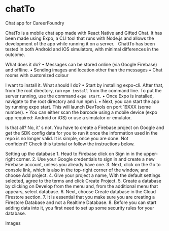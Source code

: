 # chatTo
Chat app for CareerFoundry

ChatTo is a mobile chat app made with React Native and Gifted Chat. It has been made using Expo, a CLI tool that runs with Node.js and allows the development of the app while running it on a server.
 
ChattTo has been tested in both Android and iOS simulators, with minimal differences in the outcome.

What does it do?
	•	Messages can be stored online (via Google Firebase) and offline.
	•	Sending images and location other than the messages
	•	Chat rooms with customized colour
  
I want to install it. What should I do?
	•	Start by installing expo-cli. After that, from the root directory, run `npm install` from the command line. To put the server running, use the command `expo start`.
	•	Once Expo is installed, navigate to the root directory and run npm i.
	•	Next, you can start the app by running expo start. This will launch DevTools on port 19XXX (some number).
	•	You can either scan the barcode using a mobile device (expo app required: Android or iOS) or use a simulator or emulator.


Is that all?
No, it' s not. You have to create a Firebase project on Google and get the SDK config data for you to run it once the information used in the repo is no longer valid. It is simple, once you are done. Not confident? Check this tutorial or follow the instructions below.

Setting up the database
	1.	Head to Firebase click on Sign in in the upper-right corner.
	2.	Use your Google credentials to sign in and create a new Firebase account, unless you already have one.
	3.	Next, click on the Go to console link, which is also in the top-right corner of the window, and choose Add project.
	4.	Give your project a name, With the default settings selected, agree to the terms and click Create Project.
	5.	Create a database by clicking on Develop from the menu and, from the additional menu that appears, select database.
	6.	Next, choose Create database in the Cloud Firestore section.
	7.	It is essential that you make sure you are creating a Firestore Database and not a Realtime Database.
	8.	Before you can start adding data into it, you first need to set up some security rules for your database.

Images


